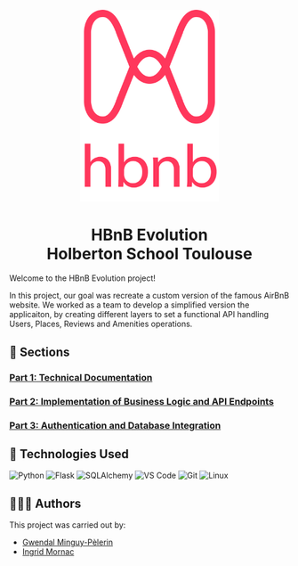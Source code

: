 <p align=center>
    <img src="part1/media/logo.png" width="250">
</p>

<h1 align="center">
    HBnB Evolution<br>Holberton School Toulouse
</h1>

Welcome to the HBnB Evolution project!

In this project, our goal was recreate a custom version of the famous AirBnB website. We worked as a team to develop a simplified version the applicaiton, by creating different layers to set a functional API handling Users, Places, Reviews and Amenities operations.

## 📂 Sections

### [Part 1: Technical Documentation](https://github.com/Mornac/holbertonschool-hbnb/tree/main/part1)
### [Part 2: Implementation of Business Logic and API Endpoints](https://github.com/Mornac/holbertonschool-hbnb/tree/main/part2)
### [Part 3: Authentication and Database Integration](https://github.com/Mornac/holbertonschool-hbnb/tree/main/part3)

## 🔧 Technologies Used

![Python](https://img.shields.io/badge/Python-3776AB?style=for-the-badge&logo=python&logoColor=white)
![Flask](https://img.shields.io/badge/Flask-419696?style=for-the-badge&logo=flask&logoColor=white)
![SQLAlchemy](https://img.shields.io/badge/SQLAlchemy-C82828?style=for-the-badge&logo=sqlalchemy&logoColor=white)
![VS Code](https://img.shields.io/badge/VSCode-007ACC?style=for-the-badge&logo=vscode&logoColor=white)
![Git](https://img.shields.io/badge/Git-F05032?style=for-the-badge&logo=git&logoColor=white)
![Linux](https://img.shields.io/badge/Linux-333333?style=for-the-badge&logo=linux&logoColor=white)

## 🧑‍🤝‍🧑 Authors

This project was carried out by:
- [Gwendal Minguy-Pèlerin](https://github.com/gwendalminguy/)
- [Ingrid Mornac](https://github.com/Mornac/)
